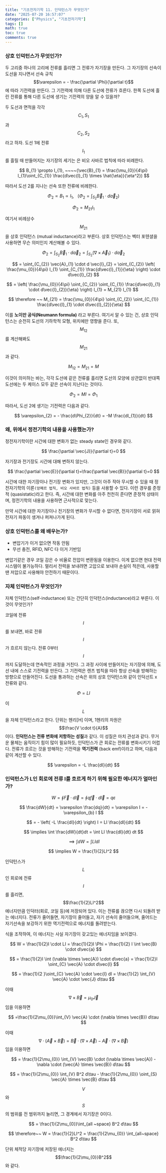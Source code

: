 ```yaml
---
title: "기초전자기학 11. 인덕턴스가 무엇인가"
date: "2025-07-20 16:57:07"
categories: ["Physics", "기초전자기학"]
tags: []
math: true
toc: true
comments: true
---
```


### 상호 인덕턴스가 무엇인가?
두 고리중 하나의 고리에 전류를 흘리면 그 전류가 자기장을 만든다. 그 자기장의 선속이 도선을 지나면서 선속 규칙 $$\varepsilon = - \frac{\partial \Phi}{\partial t}$$에 따라 기전력을 만든다. 그 기전력에 의해 다른 도선에 전류가 흐른다. 한쪽 도선에 흘린 전류를 통해 다른 도선에 생기는 기전력의 양을 알 수 있을까?

두 도선과 면적을 각각 $$C_{1}, S_{1}$$과 $$C_{2}, S_{2}$$라고 하자. 도선 1에 전류 $$I_{1}$$를 흘릴 때 만들어지는 자기장의 세기는 은 비오 사바르 법칙에 따라 비례한다.

$$
B_{1} \propto I_{1}, ~~~~(\vec{B}_{1} = \frac{\mu_{0}}{4\pi} I_{1}\oint_{C_{1}} \frac{d\vec{l}_{1} \times \hat{\eta}}{\eta^2})
$$

따라서 도선 2를 지나는 선속 또한 전류에 비례한다.

$$
\Phi_{2} \propto B_{1} \propto I_{1}, ~~~\left( \Phi_{2} = \int_{S_{2}} \vec{B}_{1} \cdot d\vec{a}_{2} \right)
$$


$$
\Phi_{2} = M_{21} I_{1}
$$

여기서 비례상수 $$M_{21}$$을 상호 인덕턴스 (mutual inductance)라고 부른다. 상호 인덕턴스는 벡터 포텐셜을 사용하면 무슨 의미인지 계산해볼 수 있다.

$$
\Phi_{2} = \int_{S_{2}} \vec{B}_{1} \cdot d \vec{a}_{2} = \int_{S_{2}} (\nabla \times \vec{A}_{1}) \cdot d \vec{a}_{2}
$$


$$
= \oint_{C_{2}} \vec{A}_{1} \cdot d \vec{l}_{2} = \oint_{C_{2}} \left( \frac{\mu_{0}}{4\pi} I_{1} \oint_{C_{1}} \frac{d\vec{l}_{1}}{\eta} \right) \cdot d\vec{l}_{2}
$$


$$
= \left( \frac{\mu_{0}}{4\pi} \oint_{C_{2}} \oint_{C_{1}} \frac{d\vec{l}_{1} \cdot d\vec{l}_{2}}{\eta} \right) I_{1} = M_{21} I_{1}
$$


$$
\therefore ~~ M_{21} = \frac{\mu_{0}}{4\pi} \oint_{C_{2}} \oint_{C_{1}} \frac{d\vec{l}_{1} \cdot d\vec{l}_{2}}{\eta}
$$

이를 **노이만 공식(Neumann formula)** 라고 부른다. 여기서 알 수 있는 건, 상호 인덕턴스는 순전히 도선의 기하학적 모형, 위치에만 영향을 준다. 또, $$M_{12}$$를 계산해봐도 $$M_{21}$$과 같다.

$$
M_{12}=M_{21}=M
$$

이것이 의미하는 바는, 각각 도선에 같은 전류를 흘리면 도선의 모양에 상관없이 반대쪽 도선에는 두 케이스 모두 같은 선속이 지난다는 것이다.

$$
\Phi_{2}=M I = \Phi_{1}
$$

따라서, 도선 2에 생기는 기전력은 다음과 같다.

$$
\varepsilon_{2} = - \frac{d\Phi_{2}}{dt} = -M \frac{dI_{1}}{dt}
$$


### 왜, 위에서 정전기학의 내용을 사용했는가?
정전자기학이란 시간에 대한 변화가 없는 steady state인 경우와 같다.

$$
\frac{\partial \vec{J}}{\partial t}=0
$$

자기장과 전기장도 시간에 대해 변하지 않는다.

$$
\frac{\partial \vec{E}}{\partial t}=\frac{\partial \vec{B}}{\partial t}=0
$$

시간에 대한 자기장이나 전기장 변화가 있지만, 그것이 아주 작아 무시할 수 있을 때 정전자기학의 이론`(앙페르 법칙, 비오 사바르 법칙)` 등을 사용할 수 있다. 이런 경우를 준정적 (quasistatic)라고 한다. 즉, 시간에 대한 변화를 아주 천천히 준다면 준정적 상태이며, 정전기학의 내용을 사용하면 근사적으로 맞는다.

만약 시간에 대한 자기장이나 전기장의 변화가 무시할 수 없다면, 전자기장이 서로 얽혀 전자기 파동이 생겨나 퍼져나가게 된다.

### 상호 인덕턴스를 왜 배우는가?
- 변압기가 이거 없으면 작동 안됨
- 무선 충전, RFID, NFC 다 이거 기반임

변압기같은 경우 코일 감은 수 비율로 전압이 변환됨을 이용한다. 이게 없으면 현대 전력 시스템이 불가능하다. 멀리서 전력을 보내려면 고압으로 보내야 손실이 적은데, 사용할 땐 저압으로 사용해야 안전하기 때문이다.

### 자체 인덕턴스가 무엇인가?
자체 인덕턴스(self-inductance) 또는 간단히 인덕턴스(inductance)라고 부른다. 이것이 무엇인가?

코일에 전류 $$I$$를 보내면, 바로 전류 $$I$$가 흐르지 않는다. 전류 0부터 $$I$$까지 도달하는데 연속적인 과정을 거친다. 그 과정 사이에 만들어지는 자기장에 의해, 도선 내에 스스로 기전력을 만든다. 그 기전력은 렌츠 법칙을 따라 항상 선속을 방해하는 방향으로 만들어진다. 도선을 통과하는 선속은 위의 상호 인덕턴스와 같이 인덕선트 x 전류와 같다.

$$
\Phi= LI
$$

이 $$L$$을 자체 인덕턴스라고 한다. 단위는 헨리\[H] 이며, 1헨리의 차원은 $$\frac{V \cdot t}{A}$$이다. **인덕턴스는 전류 변화에 저항하는 성질**과 같다. 이 성질은 마치 관성과 같다. 무거운 물체는 움직이기 힘이 많이 필요하듯, 인덕턴스가 큰 회로는 전류를 변화시키기 어렵다. 전류가 흐르는 것을 방해하는 기전력을 **역기전력** (back emf)이라고 하며, 다음과 같이 계산할 수 있다.

$$
\varepsilon = -L \frac{dI}{dt}
$$

### 인덕턴스가 L인 회로에 전류 I를 흐르게 하기 위해 필요한 에너지가 얼마인가?

$$
W=\oint \vec{F} \cdot d\vec{l} = \oint q\vec{f} \cdot d\vec{l} = q \varepsilon
$$


$$
\frac{dW}{dt} = \varepsilon \frac{dq}{dt} = \varepsilon I = -\varepsilon_{b} I
$$


$$
= - \left( -L \frac{dI}{dt} \right) I = LI \frac{dI}{dt}
$$


$$
\implies \int \frac{dW}{dt}dt = \int LI \frac{dI}{dt} dt
$$


$$
\implies \int dW = \int LI dI
$$


$$
\implies W = \frac{1}{2}LI^2
$$

인덕턴스가 $$L$$인 회로에 전류 $$I$$를 흘리면, $$\frac{1}{2}LI^2$$ 에너지만큼 인덕터(회로, 코일 등)에 저장되어 있다. 이는 전류를 끊으면 다시 되돌려 받는 에너지다. 전류가 줄어들면, 자기장이 줄어들고, 자기 선속이 줄어들으며, 줄어드는 자기선속을 보강하기 위한 역기전력으로 에너지를 돌려받는다.

식을 조작하여, 이 에너지는 사실 자기장이 갖고있는 에너지임을 보이겠다.

$$
W = \frac{1}{2}I \cdot LI = \frac{1}{2}I \Phi = \frac{1}{2} I \int \vec{B} \cdot d\vec{a}
$$


$$
= \frac{1}{2}I \int (\nabla \times \vec{A}) \cdot d\vec{a} = \frac{1}{2}I \oint_{C} \vec{A} \cdot d\vec{l}
$$


$$
= \frac{1}{2 }\oint_{C} \vec{A} \cdot \vec{I} dl = \frac{1}{2} \int_{V} \vec{A} \cdot \vec{J} d\tau
$$

이때 $$\nabla \times \vec{B} = \mu_{0}\vec{J}$$임을 이용하면

$$
=\frac{1}{2\mu_{0}}\int_{V} \vec{A} \cdot (\nabla \times \vec{B}) d\tau
$$

이때 $$\nabla \cdot (\vec{A} \times \vec{B}) = \vec{B} \cdot (\nabla \times \vec{A}) - \vec{A} \cdot (\nabla \times \vec{B})$$임을 이용하면

$$
= \frac{1}{2\mu_{0}} \int_{V} \vec{B} \cdot (\nabla \times \vec{A}) - \nabla \cdot (\vec{A} \times \vec{B}) d\tau
$$


$$
= \frac{1}{2\mu_{0}} \int_{V} B^2 d\tau - \frac{1}{2\mu_{0}} \oint_{S} \vec{A} \times \vec{B} d\tau
$$

$$V$$와 $$S$$의 범위를 전 범위까지 늘리면, 그 경계에서 자기장은 0이다.

$$
= \frac{1}{2\mu_{0}}\int_{all ~space} B^2 d\tau
$$


$$
\therefore~~ W = \frac{1}{2}LI^2 = \frac{1}{2\mu_{0}} \int_{all~space} B^2 d\tau
$$

단위 체적당 자기장에 저장된 에너지는 $$\frac{1}{2\mu_{0}}B^2$$와 같다.
